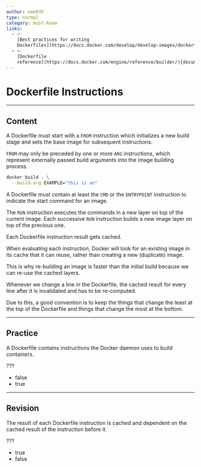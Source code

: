 ```yaml
---
author: nem035
type: normal
category: must-know
links:
  - >-
    [Best practices for writing
    Dockerfiles](https://docs.docker.com/develop/develop-images/dockerfile_best-practices/){article}
  - >-
    [Dockerfile
    reference](https://docs.docker.com/engine/reference/builder/){documentation}
---
```


# Dockerfile Instructions


---

## Content

A Dockerfile must start with a `FROM` instruction which initializes a new build stage and sets the base image for subsequent instructions.

`FROM` may only be preceded by one or more `ARG` instructions, which represent externally passed build arguments into the image building process.

```bash
docker build . \
  --build-arg EXAMPLE="this is an"
```

A Dockerfile must contain at least the `CMD` or the `ENTRYPOINT` instruction to indicate the start command for an image.

The `RUN` instruction executes the commands in a new layer on top of the current image. Each successive `RUN` instruction builds a new image layer on top of the previous one.

Each Dockerfile instruction result gets cached.

When evaluating each instruction, Docker will look for an existing image in its cache that it can reuse, rather than creating a new (duplicate) image.

This is why re-building an image is faster than the initial build because we can re-use the cached layers.

Whenever we change a line in the Dockerfile, the cached result for every line after it is invalidated and has to be re-computed.

Due to this, a good convention is to keep the things that change the least at the top of the Dockerfile and things that change the most at the bottom.


---

## Practice

A Dockerfile contains instructions the Docker daemon uses to build containers.

???

* false
* true


---

## Revision

The result of each Dockerfile instruction is cached and dependent on the cached result of the instruction before it.

???

* true
* false
 
